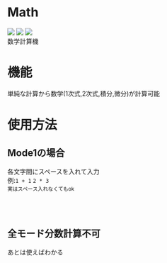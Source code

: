 # Math
![](https://img.shields.io/badge/-Windows-0078D6.svg?logo=windows&style=plastic&label=)
![](https://img.shields.io/github/v/release/nfmcpwr/Math?style=plastic)
![](https://img.shields.io/github/downloads/nfmcpwr/Math/total?color=green&style=plastic)<br>
数学計算機

# 機能
単純な計算から数学(1次式,2次式,積分,微分)が計算可能

# 使用方法
## Mode1の場合
各文字間にスペースを入れて入力<br>
例:```1 + 1```
   ```2 * 3```
   <br>
   <sub>実はスペース入れなくてもok</sub>
   
  <br>
  <br>
  
  ## 全モード分数計算不可
  あとは使えばわかる
